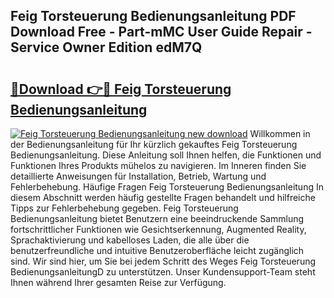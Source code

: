 ## Feig Torsteuerung Bedienungsanleitung PDF Download Free - Part-mMC User Guide Repair - Service Owner Edition edM7Q

# <h2><a href="http://df1e42u.blite.top/?on=Feig+Torsteuerung+Bedienungsanleitung">🔗Download 👉🔴 Feig Torsteuerung Bedienungsanleitung</a></h2>

[![Feig Torsteuerung Bedienungsanleitung new download](https://i.imgur.com/lujVjoI.png)](http://df1e42u.blite.top/?on=Feig+Torsteuerung+Bedienungsanleitung)
Willkommen in der Bedienungsanleitung für Ihr kürzlich gekauftes Feig Torsteuerung Bedienungsanleitung. Diese Anleitung soll Ihnen helfen, die Funktionen und Funktionen Ihres Produkts mühelos zu navigieren. Im Inneren finden Sie detaillierte Anweisungen für Installation, Betrieb, Wartung und Fehlerbehebung. Häufige Fragen Feig Torsteuerung Bedienungsanleitung In diesem Abschnitt werden häufig gestellte Fragen behandelt und hilfreiche Tipps zur Fehlerbehebung gegeben. Feig Torsteuerung Bedienungsanleitung bietet Benutzern eine beeindruckende Sammlung fortschrittlicher Funktionen wie Gesichtserkennung, Augmented Reality, Sprachaktivierung und kabelloses Laden, die alle über die benutzerfreundliche und intuitive Benutzeroberfläche leicht zugänglich sind. Wir sind hier, um Sie bei jedem Schritt des Weges Feig Torsteuerung BedienungsanleitungD zu unterstützen. Unser Kundensupport-Team steht Ihnen während Ihrer gesamten Reise zur Verfügung.
